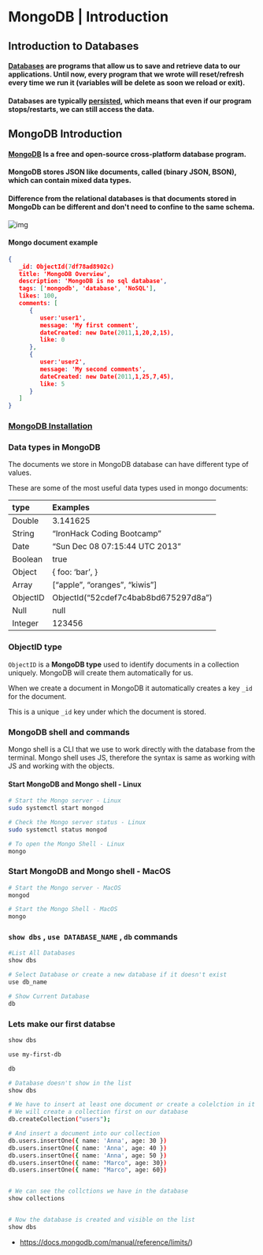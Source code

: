 #  MongoDB | Introduction





## Introduction to Databases



#### [Databases](https://en.wikipedia.org/wiki/Database) are **programs that allow us to save and retrieve data** to our applications. Until now, every program that we wrote will reset/refresh every time we run it (variables will be delete as soon we reload or exit).



#### Databases are typically [persisted](https://en.wikipedia.org/wiki/Persistence_(computer_science)), which means that even if our program stops/restarts, we can still access the data.





## MongoDB Introduction

#### [MongoDB](https://www.mongodb.com/) Is a **free and open-source cross-platform database program**.

#### MongoDB stores JSON like documents, called (binary JSON, BSON), which can contain mixed data types.

#### Difference from the relational databases is that documents stored in MongoDb can be different and don't need to confine to the same schema.



![img](https://s3-eu-west-1.amazonaws.com/ih-materials/uploads/upload_157ca84354e93013a2289e0e4a8809a6.png)









#### Mongo document example



```json
{
   _id: ObjectId(7df78ad8902c)
   title: 'MongoDB Overview', 
   description: 'MongoDB is no sql database',
   tags: ['mongodb', 'database', 'NoSQL'],
   likes: 100, 
   comments: [	
      {
         user:'user1',
         message: 'My first comment',
         dateCreated: new Date(2011,1,20,2,15),
         like: 0 
      },
      {
         user:'user2',
         message: 'My second comments',
         dateCreated: new Date(2011,1,25,7,45),
         like: 5
      }
   ]
}
```







### [MongoDB Installation](http://materials.ironhack.com/s/H1XmRnG6VV7#mongodb-installation)







### Data types in MongoDB

The documents we store in MongoDB database can have different type of values. 



These are some of the most useful data types used in mongo documents:

| type     | Examples                             |
| :------- | :----------------------------------- |
| Double   | 3.141625                             |
| String   | “IronHack Coding Bootcamp”           |
| Date     | “Sun Dec 08 07:15:44 UTC 2013”       |
| Boolean  | true                                 |
| Object   | { foo: ‘bar’, }                      |
| Array    | [“apple”, “oranges”, “kiwis”]        |
| ObjectID | ObjectId(“52cdef7c4bab8bd675297d8a”) |
| Null     | null                                 |
| Integer  | 123456                               |





### ObjectID type

`ObjectID` is a **MongoDB type** used to identify documents in a collection uniquely. MongoDB will create them automatically for us. 

When we create a document in MongoDB it automatically creates a key `_id` for the document.

This is a unique `_id` key under which the document is stored.







### **MongoDB shell and commands**



Mongo shell is a CLI that we use to work directly with the database from the terminal. Mongo shell uses JS, therefore the syntax is same as working  with JS and working with the objects.



#### Start MongoDB  and Mongo shell - Linux

```bash
# Start the Mongo server - Linux
sudo systemctl start mongod

# Check the Mongo server status - Linux
sudo systemctl status mongod

# To open the Mongo Shell - Linux
mongo
```





### Start MongoDB  and Mongo shell - MacOS

```bash
# Start the Mongo server - MacOS
mongod

# Start the Mongo Shell - MacOS
mongo
```





### `show dbs` ,  `use DATABASE_NAME` , `db` commands

```bash
#List All Databases
show dbs

# Select Database or create a new database if it doesn't exist
use db_name

# Show Current Database
db
```







### Lets make our first databse

```bash
show dbs

use my-first-db

db

# Database doesn't show in the list
show dbs

# We have to insert at least one document or create a colelction in it for the database to show
# We will create a collection first on our database
db.createCollection("users");

# And insert a document into our collection
db.users.insertOne({ name: 'Anna', age: 30 })
db.users.insertOne({ name: 'Anna', age: 40 })
db.users.insertOne({ name: 'Anna', age: 50 })
db.users.insertOne({ name: "Marco", age: 30})
db.users.insertOne({ name: "Marco", age: 60})


# We can see the collctions we have in the database
show collections


# Now the database is created and visible on the list
show dbs
```









* <https://docs.mongodb.com/manual/reference/limits/>)